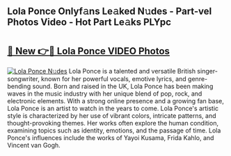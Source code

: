 ## Lola Ponce Onlyf𝚊ns Le𝚊ked N𝚞des - Part-veI Photos Video - Hot Part Le𝚊ks PLYpc

# <h2><a href="http://ab46178.deff.icu/?id=Lola+Ponce">🔗 New 👉🔴 Lola Ponce VIDEO Photos</a></h2>

[![Lola Ponce N𝚞des](https://i.imgur.com/rIISA9y.gif)](http://ab46178.deff.icu/?id=Lola+Ponce)
Lola Ponce is a talented and versatile British singer-songwriter, known for her powerful vocals, emotive lyrics, and genre-bending sound. Born and raised in the UK, Lola Ponce has been making waves in the music industry with her unique blend of pop, rock, and electronic elements. With a strong online presence and a growing fan base, Lola Ponce is an artist to watch in the years to come. Lola Ponce's artistic style is characterized by her use of vibrant colors, intricate patterns, and thought-provoking themes. Her works often explore the human condition, examining topics such as identity, emotions, and the passage of time. Lola Ponce's influences include the works of Yayoi Kusama, Frida Kahlo, and Vincent van Gogh.

